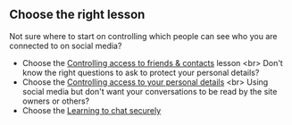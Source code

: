 
## Choose the right lesson

Not sure where to start on controlling which people can see who you are connected to on social media?
* Choose the [Controlling access to friends &amp; contacts](topics/practice-4-safe-social-networks/1-access-friends-contacts/1-intro.md) lesson
&lt;br&gt;
Don&#39;t know the right questions to ask to protect your personal details?
* Choose the [Controlling access to your personal details](topics/practice-4-safe-social-networks/2-access-personal-details/1-intro.md)
&lt;br&gt;
Using social media but don&#39;t want your conversations to be read by the site owners or others?
* Choose the [Learning to chat securely](topics/practice-4-safe-social-networks/3-facebook-chat/1-intro.md)
